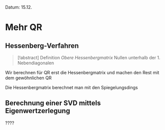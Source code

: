Datum: 15.12.

# Mehr QR

## Hessenberg-Verfahren

> [!abstract] Definition *Obere Hessenbergmatrix*
> Nullen unterhalb der 1. Nebendiagonalen

Wir berechnen für QR erst die Hessenbergmatrix und machen den Rest mit dem gewöhnlichen QR

Die Hessenbergmatrix berechnet man mit den Spiegelungsdings

## Berechnung einer SVD mittels Eigenwertzerlegung

????


